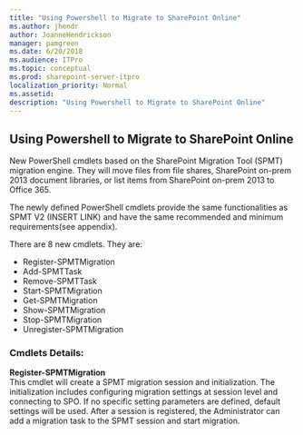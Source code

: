 ```yaml
---
title: "Using Powershell to Migrate to SharePoint Online"
ms.author: jhendr
author: JoanneHendrickson
manager: pamgreen
ms.date: 6/20/2018
ms.audience: ITPro
ms.topic: conceptual
ms.prod: sharepoint-server-itpro
localization_priority: Normal
ms.assetid: 
description: "Using Powershell to Migrate to SharePoint Online"
---
```

## Using Powershell to Migrate to SharePoint Online 


New PowerShell cmdlets based on the SharePoint Migration Tool (SPMT) migration engine. They will move files from file shares, SharePoint on-prem 2013 document libraries, or list items from SharePoint on-prem 2013 to Office 365.

The newly defined PowerShell cmdlets provide the same functionalities as SPMT V2 (INSERT LINK) and have  the same recommended and minimum requirements(see appendix). 

There are 8 new cmdlets. They are: 
- Register-SPMTMigration 
- Add-SPMTTask 
- Remove-SPMTTask
- Start-SPMTMigration  
- Get-SPMTMigration 
- Show-SPMTMigration 
- Stop-SPMTMigration  
- Unregister-SPMTMigration 


### Cmdlets Details:
**Register-SPMTMigration**<br>
This cmdlet will create a SPMT migration session and initialization. The initialization includes configuring migration settings at session level and connecting to SPO. If no specific setting parameters are defined, default settings will be used. 
After a session is registered, the Administrator can add a migration task to the SPMT session and start migration.




 

